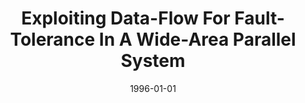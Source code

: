 ---
title: "Exploiting Data-Flow For Fault-Tolerance In A Wide-Area Parallel System"
date: 1996-01-01
venue: "The 15th Symposium on Reliable Distributed Systems, SRDS 1996, Niagara-on-the-Lake, Ontario, Canada, October 23-25, 1996, Proceedings"
paperurl: https://doi.org/10.1109/SRDS.1996.10001
authors: "Anh NguyenTuong, Andrew S Grimshaw and Mark Hyett"
---